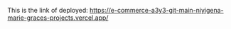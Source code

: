 This is the link of deployed: https://e-commerce-a3y3-git-main-niyigena-marie-graces-projects.vercel.app/
